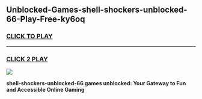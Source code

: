 
## Unblocked-Games-shell-shockers-unblocked-66-Play-Free-ky6oq
<h3>
<a href="https://premium76.site?title=shell-shockers-unblocked-66&ref=24M">CLICK TO PLAY</a></h3>
<hr>

<h3>
<a href="https://premium76.site?title=shell-shockers-unblocked-66&ref=24M">CLICK 2 PLAY</a>
  
</h3>

<a href="https://premium76.site?title=shell-shockers-unblocked-66&ref=24M"><img src="https://clearcache.store/games.png"></a>


**shell-shockers-unblocked-66 games unblocked: Your Gateway to Fun and Accessible Online Gaming**
